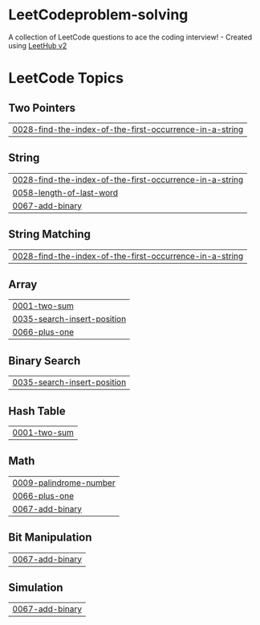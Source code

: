 # LeetCodeproblem-solving
A collection of LeetCode questions to ace the coding interview! - Created using [LeetHub v2](https://github.com/arunbhardwaj/LeetHub-2.0)

<!---LeetCode Topics Start-->
# LeetCode Topics
## Two Pointers
|  |
| ------- |
| [0028-find-the-index-of-the-first-occurrence-in-a-string](https://github.com/TarekEsmail18/LeetCodeproblem-solving/tree/master/0028-find-the-index-of-the-first-occurrence-in-a-string) |
## String
|  |
| ------- |
| [0028-find-the-index-of-the-first-occurrence-in-a-string](https://github.com/TarekEsmail18/LeetCodeproblem-solving/tree/master/0028-find-the-index-of-the-first-occurrence-in-a-string) |
| [0058-length-of-last-word](https://github.com/TarekEsmail18/LeetCodeproblem-solving/tree/master/0058-length-of-last-word) |
| [0067-add-binary](https://github.com/TarekEsmail18/LeetCodeproblem-solving/tree/master/0067-add-binary) |
## String Matching
|  |
| ------- |
| [0028-find-the-index-of-the-first-occurrence-in-a-string](https://github.com/TarekEsmail18/LeetCodeproblem-solving/tree/master/0028-find-the-index-of-the-first-occurrence-in-a-string) |
## Array
|  |
| ------- |
| [0001-two-sum](https://github.com/TarekEsmail18/LeetCodeproblem-solving/tree/master/0001-two-sum) |
| [0035-search-insert-position](https://github.com/TarekEsmail18/LeetCodeproblem-solving/tree/master/0035-search-insert-position) |
| [0066-plus-one](https://github.com/TarekEsmail18/LeetCodeproblem-solving/tree/master/0066-plus-one) |
## Binary Search
|  |
| ------- |
| [0035-search-insert-position](https://github.com/TarekEsmail18/LeetCodeproblem-solving/tree/master/0035-search-insert-position) |
## Hash Table
|  |
| ------- |
| [0001-two-sum](https://github.com/TarekEsmail18/LeetCodeproblem-solving/tree/master/0001-two-sum) |
## Math
|  |
| ------- |
| [0009-palindrome-number](https://github.com/TarekEsmail18/LeetCodeproblem-solving/tree/master/0009-palindrome-number) |
| [0066-plus-one](https://github.com/TarekEsmail18/LeetCodeproblem-solving/tree/master/0066-plus-one) |
| [0067-add-binary](https://github.com/TarekEsmail18/LeetCodeproblem-solving/tree/master/0067-add-binary) |
## Bit Manipulation
|  |
| ------- |
| [0067-add-binary](https://github.com/TarekEsmail18/LeetCodeproblem-solving/tree/master/0067-add-binary) |
## Simulation
|  |
| ------- |
| [0067-add-binary](https://github.com/TarekEsmail18/LeetCodeproblem-solving/tree/master/0067-add-binary) |
<!---LeetCode Topics End-->
